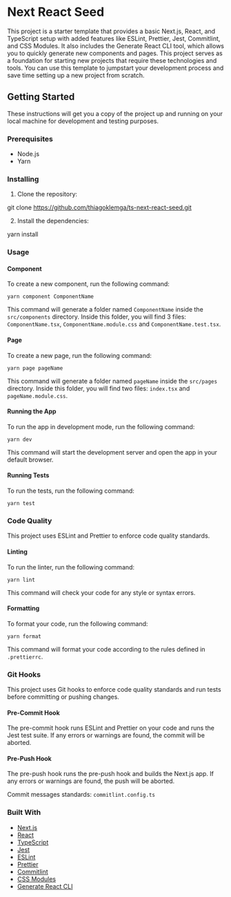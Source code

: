 # Next React Seed

This project is a starter template that provides a basic Next.js, React, and TypeScript setup with added features like ESLint, Prettier, Jest, Commitlint, and CSS Modules. It also includes the Generate React CLI tool, which allows you to quickly generate new components and pages. This project serves as a foundation for starting new projects that require these technologies and tools. You can use this template to jumpstart your development process and save time setting up a new project from scratch.

## Getting Started

These instructions will get you a copy of the project up and running on your local machine for development and testing purposes.

### Prerequisites

- Node.js
- Yarn

### Installing

1. Clone the repository:

git clone https://github.com/thiagoklemga/ts-next-react-seed.git

2. Install the dependencies:

yarn install

### Usage

#### Component

To create a new component, run the following command:

`yarn component ComponentName`

This command will generate a folder named `ComponentName` inside the `src/components` directory. Inside this folder, you will find 3 files: `ComponentName.tsx`, `ComponentName.module.css` and `ComponentName.test.tsx`.

#### Page

To create a new page, run the following command:

`yarn page pageName`

This command will generate a folder named `pageName` inside the `src/pages` directory. Inside this folder, you will find two files: `index.tsx` and `pageName.module.css`.

#### Running the App

To run the app in development mode, run the following command:

`yarn dev`

This command will start the development server and open the app in your default browser.

#### Running Tests

To run the tests, run the following command:

`yarn test`

### Code Quality

This project uses ESLint and Prettier to enforce code quality standards.

#### Linting

To run the linter, run the following command:

`yarn lint`

This command will check your code for any style or syntax errors.

#### Formatting

To format your code, run the following command:

`yarn format`

This command will format your code according to the rules defined in `.prettierrc`.

### Git Hooks

This project uses Git hooks to enforce code quality standards and run tests before committing or pushing changes.

#### Pre-Commit Hook

The pre-commit hook runs ESLint and Prettier on your code and runs the Jest test suite. If any errors or warnings are found, the commit will be aborted.

#### Pre-Push Hook

The pre-push hook runs the pre-push hook and builds the Next.js app. If any errors or warnings are found, the push will be aborted.

Commit messages standards: `commitlint.config.ts`

### Built With

- [Next.js](https://nextjs.org/)
- [React](https://reactjs.org/)
- [TypeScript](https://www.typescriptlang.org/)
- [Jest](https://jestjs.io/)
- [ESLint](https://eslint.org/)
- [Prettier](https://prettier.io/)
- [Commitlint](https://commitlint.js.org/)
- [CSS Modules](https://github.com/css-modules/css-modules)
- [Generate React CLI](https://github.com/buildo/generate-react-cli)
